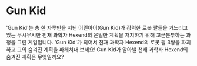 # Gun Kid
'Gun Kid'는 총 한 자루만을 지닌 어린아이(Gun Kid)가 강력한 로봇 팔들을 거느리고 있는 무시무시한 천재 과학자 Hexend의 은밀한 계획을 저지하기 위해 고군분투하는 과정을 그린 게임입니다. 'Gun Kid'가 되어서 천재 과학자 Hexend의 로봇 팔 3쌍을 파괴하고 그의 숨겨진 계획을 파헤쳐내 보세요! Gun Kid가 알아낼 천재 과학자 Hexend의 숨겨진 계획은 무엇일까요?
